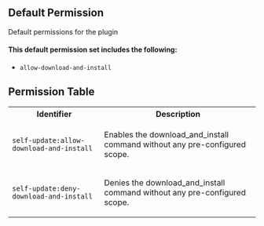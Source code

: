 ## Default Permission

Default permissions for the plugin

#### This default permission set includes the following:

- `allow-download-and-install`

## Permission Table

<table>
<tr>
<th>Identifier</th>
<th>Description</th>
</tr>


<tr>
<td>

`self-update:allow-download-and-install`

</td>
<td>

Enables the download_and_install command without any pre-configured scope.

</td>
</tr>

<tr>
<td>

`self-update:deny-download-and-install`

</td>
<td>

Denies the download_and_install command without any pre-configured scope.

</td>
</tr>
</table>
